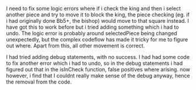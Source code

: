 I need to fix some logic errors where if i check the king and then i select another piece and try to move it to block the king, the piece checking (eg. if i had originally done Bb5+, the bishop) would move to that square instead. I have got this to work before but i tried adding something which i had to undo. The logic error is probably around selectedPiece being changed unexpectedly, but the complex codeflow has made it tricky for me to figure out where. Apart from this, all other movement is correct.

I had tried adding debug statements, with no success. I had had some code to fix another error which i had to undo, so in the debug statements i had figured out that in the isInCheck function, false positives where arising. now however, i find that I couldnt really make sense of the debug anyway, hence the removal from the code.
